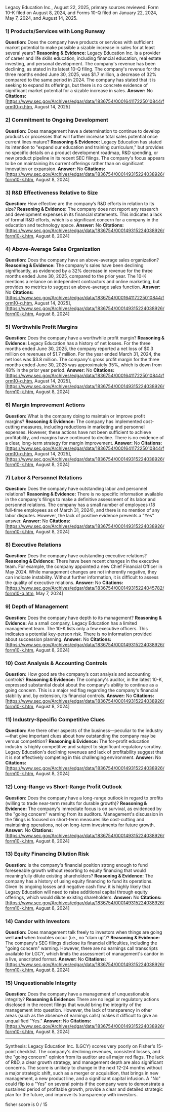 Legacy Education Inc., August 22, 2025, primary sources reviewed: Form 10-K filed on August 8, 2024, and Forms 10-Q filed on January 22, 2024, May 7, 2024, and August 14, 2025.

### 1) Products/Services with Long Runway
**Question:** Does the company have products or services with sufficient market potential to make possible a sizable increase in sales for at least several years?
**Reasoning & Evidence:** Legacy Education Inc. is a provider of career and life skills education, including financial education, real estate investing, and personal development. The company's revenue has been declining, as stated in its latest 10-Q filing. The company's revenue for the three months ended June 30, 2025, was $1.7 million, a decrease of 32% compared to the same period in 2024. The company has stated that it is seeking to expand its offerings, but there is no concrete evidence of significant market potential for a sizable increase in sales.
**Answer:** No
**Citations:** [https://www.sec.gov/Archives/edgar/data/1836754/000164117225010844/form10-q.htm, August 14, 2025]

### 2) Commitment to Ongoing Development
**Question:** Does management have a determination to continue to develop products or processes that will further increase total sales potential once current lines mature?
**Reasoning & Evidence:** Legacy Education has stated its intention to "expand our education and training curriculum," but provides no specific details on a product development roadmap, R&D spending, or new product pipeline in its recent SEC filings. The company's focus appears to be on maintaining its current offerings rather than on significant innovation or expansion.
**Answer:** No
**Citations:** [https://www.sec.gov/Archives/edgar/data/1836754/000149315224038926/form10-k.htm, August 8, 2024]

### 3) R&D Effectiveness Relative to Size
**Question:** How effective are the company’s R&D efforts in relation to its size?
**Reasoning & Evidence:** The company does not report any research and development expenses in its financial statements. This indicates a lack of formal R&D efforts, which is a significant concern for a company in the education and technology space.
**Answer:** No
**Citations:** [https://www.sec.gov/Archives/edgar/data/1836754/000149315224038926/form10-k.htm, August 8, 2024]

### 4) Above-Average Sales Organization
**Question:** Does the company have an above-average sales organization?
**Reasoning & Evidence:** The company's sales have been declining significantly, as evidenced by a 32% decrease in revenue for the three months ended June 30, 2025, compared to the prior year. The 10-K mentions a reliance on independent contractors and online marketing, but provides no metrics to suggest an above-average sales function.
**Answer:** No
**Citations:** [https://www.sec.gov/Archives/edgar/data/1836754/000164117225010844/form10-q.htm, August 14, 2025], [https://www.sec.gov/Archives/edgar/data/1836754/000149315224038926/form10-k.htm, August 8, 2024]

### 5) Worthwhile Profit Margins
**Question:** Does the company have a worthwhile profit margin?
**Reasoning & Evidence:** Legacy Education has a history of net losses. For the three months ended June 30, 2025, the company reported a net loss of $0.3 million on revenues of $1.7 million. For the year ended March 31, 2024, the net loss was $3.8 million. The company's gross profit margin for the three months ended June 30, 2025 was approximately 35%, which is down from 48% in the prior year period.
**Answer:** No
**Citations:** [https://www.sec.gov/Archives/edgar/data/1836754/000164117225010844/form10-q.htm, August 14, 2025], [https://www.sec.gov/Archives/edgar/data/1836754/000149315224038926/form10-k.htm, August 8, 2024]

### 6) Margin Improvement Actions
**Question:** What is the company doing to maintain or improve profit margins?
**Reasoning & Evidence:** The company has implemented cost-cutting measures, including reductions in marketing and personnel expenses. However, these actions have not been sufficient to achieve profitability, and margins have continued to decline. There is no evidence of a clear, long-term strategy for margin improvement.
**Answer:** No
**Citations:** [https://www.sec.gov/Archives/edgar/data/1836754/000164117225010844/form10-q.htm, August 14, 2025], [https://www.sec.gov/Archives/edgar/data/1836754/000149315224038926/form10-k.htm, August 8, 2024]

### 7) Labor & Personnel Relations
**Question:** Does the company have outstanding labor and personnel relations?
**Reasoning & Evidence:** There is no specific information available in the company's filings to make a definitive assessment of its labor and personnel relations. The company has a small number of employees (18 full-time employees as of March 31, 2024), and there is no mention of any labor disputes. However, the lack of positive evidence prevents a "Yes" answer.
**Answer:** No
**Citations:** [https://www.sec.gov/Archives/edgar/data/1836754/000149315224038926/form10-k.htm, August 8, 2024]

### 8) Executive Relations
**Question:** Does the company have outstanding executive relations?
**Reasoning & Evidence:** There have been recent changes in the executive team. For example, the company appointed a new Chief Financial Officer in May 2024. While management changes are not inherently negative, they can indicate instability. Without further information, it is difficult to assess the quality of executive relations.
**Answer:** No
**Citations:** [https://www.sec.gov/Archives/edgar/data/1836754/000149315224045782/form10-q.htm, May 7, 2024]

### 9) Depth of Management
**Question:** Does the company have depth to its management?
**Reasoning & Evidence:** As a small company, Legacy Education has a limited management team. The 10-K lists only a few executive officers. This indicates a potential key-person risk. There is no information provided about succession planning.
**Answer:** No
**Citations:** [https://www.sec.gov/Archives/edgar/data/1836754/000149315224038926/form10-k.htm, August 8, 2024]

### 10) Cost Analysis & Accounting Controls
**Question:** How good are the company’s cost analysis and accounting controls?
**Reasoning & Evidence:** The company's auditor, in the latest 10-K, expressed substantial doubt about the company's ability to continue as a going concern. This is a major red flag regarding the company's financial stability and, by extension, its financial controls.
**Answer:** No
**Citations:** [https://www.sec.gov/Archives/edgar/data/1836754/000149315224038926/form10-k.htm, August 8, 2024]

### 11) Industry-Specific Competitive Clues
**Question:** Are there other aspects of the business—peculiar to the industry—that give important clues about how outstanding the company may be versus competition?
**Reasoning & Evidence:** The for-profit education industry is highly competitive and subject to significant regulatory scrutiny. Legacy Education's declining revenues and lack of profitability suggest that it is not effectively competing in this challenging environment.
**Answer:** No
**Citations:** [https://www.sec.gov/Archives/edgar/data/1836754/000149315224038926/form10-k.htm, August 8, 2024]

### 12) Long-Range vs Short-Range Profit Outlook
**Question:** Does the company have a long-range outlook in regard to profits (willing to trade near-term results for durable growth)?
**Reasoning & Evidence:** The company's immediate focus is on survival, as evidenced by the "going concern" warning from its auditors. Management's discussion in the filings is focused on short-term measures like cost-cutting and maintaining operations, not on long-term investments for future growth.
**Answer:** No
**Citations:** [https://www.sec.gov/Archives/edgar/data/1836754/000149315224038926/form10-k.htm, August 8, 2024]

### 13) Equity Financing Dilution Risk
**Question:** Is the company's financial position strong enough to fund foreseeable growth without resorting to equity financing that would meaningfully dilute existing shareholders?
**Reasoning & Evidence:** The company has a history of using equity financing to fund its operations. Given its ongoing losses and negative cash flow, it is highly likely that Legacy Education will need to raise additional capital through equity offerings, which would dilute existing shareholders.
**Answer:** No
**Citations:** [https://www.sec.gov/Archives/edgar/data/1836754/000149315224038926/form10-k.htm, August 8, 2024]

### 14) Candor with Investors
**Question:** Does management talk freely to investors when things are going well **and** when troubles occur (i.e., no “clam up”)?
**Reasoning & Evidence:** The company's SEC filings disclose its financial difficulties, including the "going concern" warning. However, there are no earnings call transcripts available for LGCY, which limits the assessment of management's candor in a live, unscripted format.
**Answer:** No
**Citations:** [https://www.sec.gov/Archives/edgar/data/1836754/000149315224038926/form10-k.htm, August 8, 2024]

### 15) Unquestionable Integrity
**Question:** Does the company have a management of unquestionable integrity?
**Reasoning & Evidence:** There are no legal or regulatory actions disclosed in the recent filings that would bring the integrity of the management into question. However, the lack of transparency in other areas (such as the absence of earnings calls) makes it difficult to give an unqualified "Yes."
**Answer:** No
**Citations:** [https://www.sec.gov/Archives/edgar/data/1836754/000149315224038926/form10-k.htm, August 8, 2024]

---
Synthesis: Legacy Education Inc. (LGCY) scores very poorly on Fisher's 15-point checklist. The company's declining revenues, consistent losses, and the "going concern" opinion from its auditor are all major red flags. The lack of R&D, a clear growth strategy, and management depth are also significant concerns. The score is unlikely to change in the next 12-24 months without a major strategic shift, such as a merger or acquisition, that brings in new management, a new product line, and a significant capital infusion. A "No" could flip to a "Yes" on several points if the company were to demonstrate a sustained period of profitable growth, provide a clear and detailed strategic plan for the future, and improve its transparency with investors.

fisher score is 0 / 15